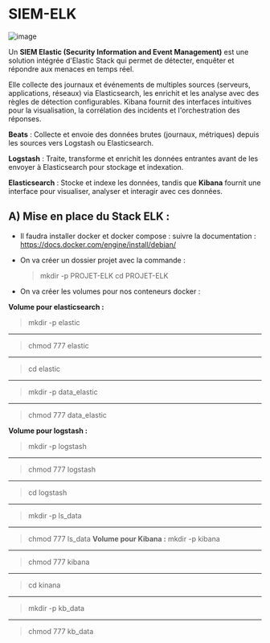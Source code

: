 


# SIEM-ELK

![image](https://github.com/user-attachments/assets/f9ea056e-0719-458f-aff0-3d7630c1a4ec)




Un **SIEM Elastic (Security Information and Event Management)** est une solution intégrée d'Elastic Stack qui permet de détecter, enquêter et répondre aux menaces en temps réel.

Elle collecte des journaux et événements de multiples sources (serveurs, applications, réseaux) via Elasticsearch, les enrichit et les analyse avec des règles de détection configurables. Kibana fournit des interfaces intuitives pour la visualisation, la corrélation des incidents et l'orchestration des réponses.

**Beats** : Collecte et envoie des données brutes (journaux, métriques) depuis les sources vers Logstash ou Elasticsearch.

**Logstash** : Traite, transforme et enrichit les données entrantes avant de les envoyer à Elasticsearch pour stockage et indexation.

**Elasticsearch** : Stocke et indexe les données, tandis que **Kibana** fournit une interface pour visualiser, analyser et interagir avec ces données.

## A) Mise en place du Stack ELK : 

- Il faudra installer docker et docker compose :
suivre la documentation : https://docs.docker.com/engine/install/debian/

- On va créer un dossier projet avec la commande :
  > mkdir -p PROJET-ELK
  > cd PROJET-ELK
- On va créer les volumes pour nos conteneurs docker :

**Volume pour elasticsearch :**
>mkdir -p elastic
****
>chmod 777 elastic
****
>cd elastic
****
>mkdir -p data_elastic
****
>chmod 777 data_elastic

**Volume pour logstash :**
>mkdir -p logstash
****
>chmod 777 logstash
****
>cd logstash
****
>mkdir -p ls_data
****
>chmod 777 ls_data
**Volume pour Kibana :**
>mkdir -p kibana
****
>chmod 777 kibana
****
>cd kinana
****
>mkdir -p kb_data
****
>chmod 777 kb_data

